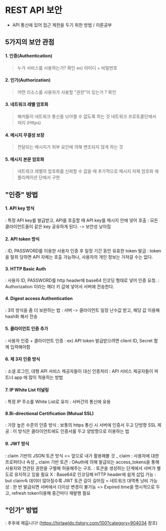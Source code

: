 # REST API 보안

- API 통신에 있어 접근 제한을 두기 위한 방법 / 이론공부

## 5가지의 보안 관점

#### 1. 인증(Authentication)

> 누가 서비스를 사용하는가? 확인
> ex) 아이디 + 비밀번호

#### 2. 인가(Authorization)

> 어떤 리소스를 사용자가 사용할 "권한"이 있는가 ? 확인

#### 3. 네트워크 레벨 암호화

> 해커들이 네트워크 통신을 낚아챌 수 없도록 하는 것
> 네트워크 프로토콜단에서 처리 (Https)

#### 4. 메시지 무결성 보장

> 전달되는 메시지가 외부 요인에 의해 변조되지 않게 하는 것

#### 5. 메시지 본문 암호화

> 네트워크 레벨의 암호화를 신뢰할 수 없을 때 추가적으로 메시지 자체 암호화
> 애플리케이션 단에서 구현

## "인증" 방법

#### 1. API key 방식

: 특정 API key를 발급받고, API를 호출할 때 API key를 메시지 안에 넣어 호출
: 모든 클라이언트들이 같은 key 공유하게 된다. -> 보안성 낮아짐

#### 2. API token 방식

: ID, PASSWORD를 이용한 사용자 인증 후 일정 기간 동안 유효한 token 발급
: token을 탈취 당하면 API 자체는 호출 가능하나, 사용자의 개인 정보는 가져갈 수는 없다.

#### 3. HTTP Basic Auth

: 사용자 ID, PASSWORD를 http header에 base64 인코딩 형태로 넣어 인증 요청.
: Authorization 이라는 헤더 키 값에 넣어서 서버에 전송한다.

#### 4. Digest access Authentication

: 3의 방식을 좀 더 보완하는 법
: 서버 -> 클라이언트 일정 난수값 받고, 해당 값 이용해 hash화 해서 전송

#### 5. 클라이언트 인증 추가

: 사용자 인증 + 클라이언트 인증
: ex) API token 발급받으려면 client ID, Secret 함께 입력해야함

#### 6. 제 3자 인증 방식

: 소셜 로그인, 대형 API 서비스 제공자들이 대신 인증처리
: API 서비스 제공자들이 파트너 app 에 많이 적용하는 방법

#### 7. IP White List 터널링

: 특정 IP 주소를 White List로 유지
: 서버간의 통신에 유용

#### 8.Bi-directional Certification (Mutual SSL)

: 가장 높은 수준의 인증 방식
: 보통의 https 통신 시 서버에 인증서 두고 단방향 SSL 제공
: 이 방식은 클라이언트에도 인증서를 두고 양방향으로 이용하는 법

#### 9. JWT 방식

: claim 기반의 JSON 토큰 방식 <= 앞으로 내가 활용해볼 것
_ claim : 사용자에 대한 프로퍼티나 속성
_ claim 기반 토큰 : OAuth에 의해 발급되는 access_tokens을 통해 사용자와 연관된 권한을 구별해 허용해주는 구조.
: 토큰을 생성하는 단계에서 서버가 별도로 유지하고 있을 필요 X
: Base64로 인코딩해 HTTP header에 쉽게 삽입 가능
: but claim속 데이터 많아질수록 JWT 토큰 길이 길어짐 = 네트워크 대역폭 낭비 가능성
: 한 번 발급되면 서버에서 더이상 변경이 불가능
=> Expired time을 명시적으로 두고, refresh token이용해 중간마다 재발행 필요

## "인가" 방법

: 추후에 채웁니다!
(https://hirlawldo.tistory.com/100?category=904034 참조)
